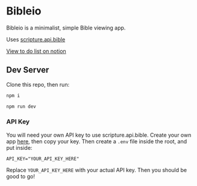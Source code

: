 # Bibleio

Bibleio is a minimalist, simple Bible viewing app.

Uses [scripture.api.bible](https://scripture.api.bible/)

[View to do list on notion](https://dukc.notion.site/Biblio-781f29eb2433420d8dbd98feaa584237)

## Dev Server

Clone this repo, then run:

```bash
npm i

npm run dev
```

### API Key

You will need your own API key to use scripture.api.bible. Create your own app [here](https://scripture.api.bible/signup), then copy your key. Then create a `.env` file inside the root, and put inside:

```env
API_KEY="YOUR_API_KEY_HERE"
```

Replace `YOUR_API_KEY_HERE` with your actual API key. Then you should be good to go!
